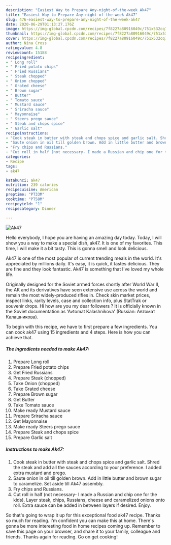 ```yaml
---
description: "Easiest Way to Prepare Any-night-of-the-week Ak47"
title: "Easiest Way to Prepare Any-night-of-the-week Ak47"
slug: 476-easiest-way-to-prepare-any-night-of-the-week-ak47
date: 2020-06-29T01:13:27.176Z
image: https://img-global.cpcdn.com/recipes/7f8227a80916049c/751x532cq70/ak47-recipe-main-photo.jpg
thumbnail: https://img-global.cpcdn.com/recipes/7f8227a80916049c/751x532cq70/ak47-recipe-main-photo.jpg
cover: https://img-global.cpcdn.com/recipes/7f8227a80916049c/751x532cq70/ak47-recipe-main-photo.jpg
author: Nina Cross
ratingvalue: 4.8
reviewcount: 15188
recipeingredient:
- " Long roll"
- " Fried potato chips"
- " Fried Russians"
- " Steak chopped"
- " Onion chopped"
- " Grated cheese"
- " Brown sugar"
- " Butter"
- " Tomato sauce"
- " Mustard sauce"
- " Sriracha sauce"
- " Mayonnaise"
- " Steers prego sauce"
- " Steak and chops spice"
- " Garlic salt"
recipeinstructions:
- "Cook steak in butter with steak and chops spice and garlic salt. Shred the steak and add all the sauces according to your preference. I added extra mustard and prego."
- "Saute onion in oil till golden brown. Add in little butter and brown sugar to caramelize. Set aside till Ak47 assembly."
- "Fry chips and Russians."
- "Cut roll in half (not necessary- I made a Russian and chip one for the kids). Layer steak, chips, Russians, cheese and caramelized onions onto roll. Extra sauce can be added in between layers if desired. Enjoy."
categories:
- Recipe
tags:
- ak47

katakunci: ak47 
nutrition: 239 calories
recipecuisine: American
preptime: "PT33M"
cooktime: "PT58M"
recipeyield: "1"
recipecategory: Dinner

---
```



![Ak47](https://img-global.cpcdn.com/recipes/7f8227a80916049c/751x532cq70/ak47-recipe-main-photo.jpg)

Hello everybody, I hope you are having an amazing day today. Today, I will show you a way to make a special dish, ak47. It is one of my favorites. This time, I will make it a bit tasty. This is gonna smell and look delicious.

Ak47 is one of the most popular of current trending meals in the world. It's appreciated by millions daily. It's easy, it is quick, it tastes delicious. They are fine and they look fantastic. Ak47 is something that I've loved my whole life.

Originally designed for the Soviet armed forces shortly after World War II, the AK and its derivatives have seen extensive use across the world and remain the most widely-produced rifles in. Check skin market prices, inspect links, rarity levels, case and collection info, plus StatTrak or souvenir drops. Hi how are you my dear followers ? It is officially known in the Soviet documentation as &#39;Avtomat Kalashnikova&#39; (Russian: Автомат Калашникова).


To begin with this recipe, we have to first prepare a few ingredients. You can cook ak47 using 15 ingredients and 4 steps. Here is how you can achieve that.

<!--inarticleads1-->

##### The ingredients needed to make Ak47:

1. Prepare  Long roll
1. Prepare  Fried potato chips
1. Get  Fried Russians
1. Prepare  Steak (chopped)
1. Take  Onion (chopped)
1. Take  Grated cheese
1. Prepare  Brown sugar
1. Get  Butter
1. Take  Tomato sauce
1. Make ready  Mustard sauce
1. Prepare  Sriracha sauce
1. Get  Mayonnaise
1. Make ready  Steers prego sauce
1. Prepare  Steak and chops spice
1. Prepare  Garlic salt




<!--inarticleads2-->

##### Instructions to make Ak47:

1. Cook steak in butter with steak and chops spice and garlic salt. Shred the steak and add all the sauces according to your preference. I added extra mustard and prego.
1. Saute onion in oil till golden brown. Add in little butter and brown sugar to caramelize. Set aside till Ak47 assembly.
1. Fry chips and Russians.
1. Cut roll in half (not necessary- I made a Russian and chip one for the kids). Layer steak, chips, Russians, cheese and caramelized onions onto roll. Extra sauce can be added in between layers if desired. Enjoy.




So that's going to wrap it up for this exceptional food ak47 recipe. Thanks so much for reading. I'm confident you can make this at home. There's gonna be more interesting food in home recipes coming up. Remember to save this page on your browser, and share it to your family, colleague and friends. Thanks again for reading. Go on get cooking!
